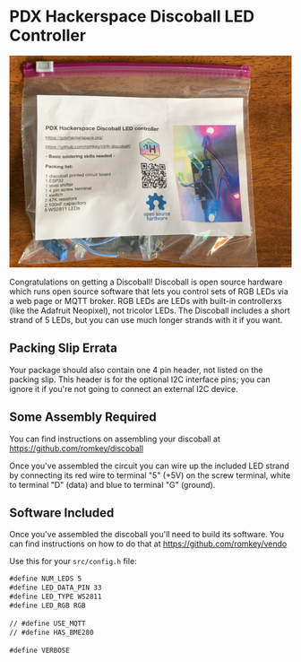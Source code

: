 # PDX Hackerspace Discoball LED Controller

![image](https://github.com/romkey/ctrlh-discoball/blob/master/img/bagged-discoball.jpg)

Congratulations on getting a Discoball! Discoball is open source hardware which runs open source software that lets you control sets of RGB LEDs via a web page or MQTT broker. RGB LEDs are LEDs with built-in controllerxs (like the Adafruit Neopixel), not tricolor LEDs. The  Discoball includes a short strand of 5 LEDs, but you can use much longer strands with it if you want.

## Packing Slip Errata

Your package should also contain one 4 pin header, not listed on the packing slip. This header is for the optional I2C interface pins; you can  ignore it if you're not going to connect an external I2C device.

## Some Assembly Required

You can find instructions on assembling your discoball at https://github.com/romkey/discoball

Once you've assembled the circuit you can wire up the included LED strand by connecting its red wire to terminal "5" (+5V) on the screw terminal, white to terminal "D" (data) and blue to terminal "G" (ground).

## Software Included

Once you've assembled the discoball you'll need to build its software. You can find instructions on how to do that at https://github.com/romkey/vendo

Use this for your `src/config.h` file:
```
#define NUM_LEDS 5
#define LED_DATA_PIN 33
#define LED_TYPE WS2811
#define LED_RGB RGB

// #define USE_MQTT
// #define HAS_BME280

#define VERBOSE
```
